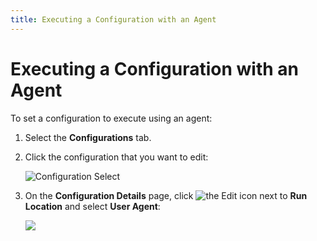 ```yaml
---
title: Executing a Configuration with an Agent
---
```


# Executing a Configuration with an Agent

To set a configuration to execute using an agent:

1. Select the **Configurations** tab.
2. Click the configuration that you want to edit:

   ![Configuration Select](/img/Configuration-Select.png)

3. On the **Configuration Details** page, click <img src="/img/icons/edit-icon.png" className="icon" alt="the Edit icon"/> next to **Run Location** and select **User Agent**:

   ![](/img/Configuration-Run-Location-Agent.png)


